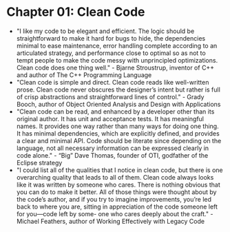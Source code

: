 # Chapter 01: Clean Code

- "I like my code to be elegant and efficient. The logic should be straightforward to make it hard for bugs to hide, the dependencies minimal to ease maintenance, error handling complete according to an articulated strategy, and performance close to optimal so as not to tempt people to make the code messy with unprincipled optimizations. Clean code does one thing well." - Bjarne Stroustrup, inventor of C++ and author of The C++ Programming Language
- "Clean code is simple and direct. Clean code reads like well-written prose. Clean code never obscures the designer’s intent but rather is full of crisp abstractions and straightforward lines of control." - Grady Booch, author of Object Oriented Analysis and Design with Applications
- "Clean code can be read, and enhanced by a developer other than its original author. It has unit and acceptance tests. It has meaningful names. It provides one way rather than many ways for doing one thing. It has minimal dependencies, which are explicitly defined, and provides a clear and minimal API. Code should be literate since depending on the language, not all necessary information can be expressed clearly in code alone." - “Big” Dave Thomas, founder of OTI, godfather of the Eclipse strategy
- "I could list all of the qualities that I notice in clean code, but there is one overarching quality that leads to all of them. Clean code always looks like it was written by someone who cares. There is nothing obvious that you can do to make it better. All of those things were thought about by the code’s author, and if you try to imagine improvements, you’re led back to where you are, sitting in appreciation of the code someone left for you—code left by some- one who cares deeply about the craft." - Michael Feathers, author of Working Effectively with Legacy Code
